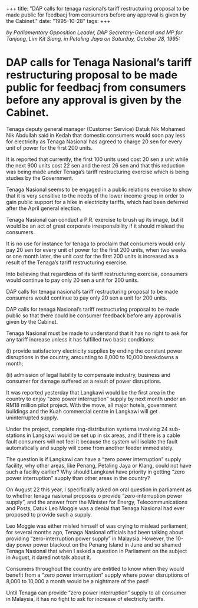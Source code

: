 +++ 
title: "DAP calls for tenaga nasional’s tariff restructuring proposal to be made public for feedbacj from consumers before any approval is given by the Cabinet."
date: "1995-10-28"
tags:
+++

_by Parliamentary Opposition Leader, DAP Secretary-General and MP for Tanjong, Lim Kit Siang, in Petaling Jaya on Saturday, October 28, 1995:_

# DAP calls for Tenaga Nasional’s tariff restructuring proposal to be made public for feedbacj from consumers before any approval is given by the Cabinet.

Tenaga deputy general manager (Customer Service) Datuk Nik Mohamed Nik Abdullah said in Kedah that domestic consumers would soon pay less for electricity as Tenaga Nasional has agreed to charge 20 sen for every unit of power for the first 200 units.</u>

It is reported that currently, the first 100 units used cost 20 sen a unit while the next 900 units cost 22 sen and the rest 26 sen and that this reduction was being made under Tenaga’s tariff restructuring exercise which is being studies by the Government.

Tenaga Nasional seems to be engaged in a public relations exercise to show that it is very sensitive to the needs of the lower income group in order to gain public support for a hike in electricity tariffs, which had been deferred after the April general election.

Tenaga Nasional can conduct a P.R. exercise to brush up its image, but it would be an act of great corporate irresponsibility if it should mislead the consumers.

It is no use for instance for tenaga to proclaim that consumers would only pay 20 sen for every unit of power for the first 200 units, when two weeks or one month later, the unit cost for the first 200 units is increased as a result of the Tenaga’s tariff restructuring exercise.

Into believing that regardless of its tariff restructuring exercise, consumers would continue to pay only 20 sen a unit for 200 units.

DAP calls for tenaga nasional’s tariff restructuring proposal to be made consumers would continue to pay only 20 sen a unit for 200 units.

DAP calls for tenaga Nasional’s tariff restructuring proposal to be made public so that there could be consumer feedback before any approval is given by the Cabinet.

Tenaga Nasional must be made to understand that it has no right to ask for any tariff increase unless it has fulfilled two basic conditions:

(i) provide satisfactory electricity supplies by ending the constant power disruptions in the country, amounting to 8,000 to 10,000 breakdowns a month;

(ii) admission of legal liability to compensate industry, business and consumer for damage suffered as a result of power disruptions.

It was reported yesterday that Langkawi would be the first area in the country to enjoy “zero power interruption” supply by next month under an RM18 million pilot project. With the move, all major hotels, government buildings and the Kuah commercial centre in Langkawi will get uninterrupted supply.


Under the project, complete ring-distribution systems involving 24 sub-stations in Langkawi would be set up in six areas, and if there is a cable fault consumers will not feel it because the system will isolate the fault automatically and supply will come from another feeder immediately.

The question is if Langkawi can have a “zero power interruption” supply facility, why other areas, like Penang, Petaling Jaya or Klang, could not have such a facility earlier? Why should Langkawi have priority in getting “zero power interruption” supply than other areas in the country?

On August 22 this year, I specifically asked on oral question in parliament as to whether tenaga nasional proposes o provide “zero-interruption power supply”, and the answer from the Minister for Energy, Telecommunications and Posts, Datuk Leo Moggie was a denial that Tenaga Nasional had ever proposed to provide such a supply.

Leo Moggie was either misled himself of was crying to mislead parliament, for several months ago, Tenaga Nasional officials had been talking about providing “zero-interruption power supply” in Malaysia. However, the 10-day power power blackout on the Penang Island in June and so shamed Tenaga Nasional that when I asked a question in Parliament on the subject in August, it dared not talk about it.

Consumers throughout the country are entitled to know when they would benefit from a “zero power interruption” supply where power disruptions of 8,000 to 10,000 a month would be a nightmare of the past!

Until Tenaga can provide “zero power interruption” supply to all consumer in Malaysia, it has no fight to ask for increase of electricity tariffs.
 
